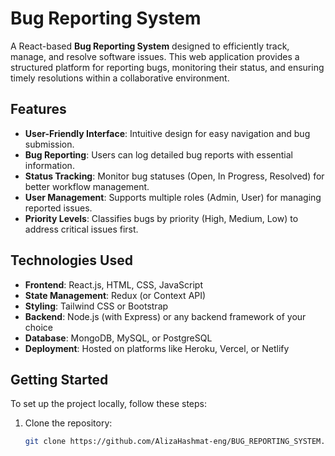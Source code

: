 # Bug Reporting System

A React-based **Bug Reporting System** designed to efficiently track, manage, and resolve software issues. This web application provides a structured platform for reporting bugs, monitoring their status, and ensuring timely resolutions within a collaborative environment.

## Features

- **User-Friendly Interface**: Intuitive design for easy navigation and bug submission.
- **Bug Reporting**: Users can log detailed bug reports with essential information.
- **Status Tracking**: Monitor bug statuses (Open, In Progress, Resolved) for better workflow management.
- **User Management**: Supports multiple roles (Admin, User) for managing reported issues.
- **Priority Levels**: Classifies bugs by priority (High, Medium, Low) to address critical issues first.

## Technologies Used

- **Frontend**: React.js, HTML, CSS, JavaScript
- **State Management**: Redux (or Context API)
- **Styling**: Tailwind CSS or Bootstrap
- **Backend**: Node.js (with Express) or any backend framework of your choice
- **Database**: MongoDB, MySQL, or PostgreSQL
- **Deployment**: Hosted on platforms like Heroku, Vercel, or Netlify

## Getting Started

To set up the project locally, follow these steps:

1. Clone the repository:
   ```bash
   git clone https://github.com/AlizaHashmat-eng/BUG_REPORTING_SYSTEM.git

